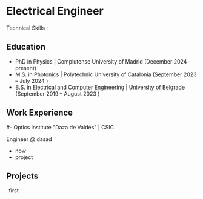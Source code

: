 # Electrical Engineer
Technical Skills :

## Education 
- PhD in Physics | Complutense University of Madrid (December 2024 - present)	  
- M.S. in Photonics	| Polytechnic University of Catalonia  (September 2023 – July 2024 )	 			       
- B.S. in Electrical and Computer Engineering | University of Belgrade (September 2019 – August 2023 )

  
## Work Experience

#- Optics Institute "Daza de Valdés" | CSIC 			

Engineer @ dasad
- now
- project

## Projects 
-first



